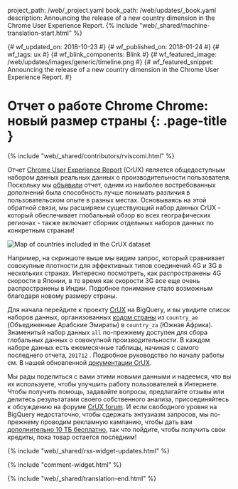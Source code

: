 project_path: /web/_project.yaml
book_path: /web/updates/_book.yaml
description: Announcing the release of a new country dimension in the Chrome User Experience Report.
{% include "web/_shared/machine-translation-start.html" %}

{# wf_updated_on: 2018-10-23 #}
{# wf_published_on: 2018-01-24 #}
{# wf_tags: ux #}
{# wf_blink_components: Blink #}
{# wf_featured_image: /web/updates/images/generic/timeline.png #}
{# wf_featured_snippet: Announcing the release of a new country dimension in the Chrome User Experience Report. #}

# Отчет о работе Chrome Chrome: новый размер страны {: .page-title }

{% include "web/_shared/contributors/rviscomi.html" %}

<div class="clearfix"></div>

Отчет [Chrome User Experience Report](/web/tools/chrome-user-experience-report/) (CrUX) является общедоступным набором данных реальных данных о производительности пользователя. Поскольку мы [объявили](https://blog.chromium.org/2017/10/introducing-chrome-user-experience-report.html) отчет, одним из наиболее востребованных дополнений была способность лучше понимать различия в пользовательском опыте в разных местах. Основываясь на этой обратной связи, мы расширяем существующий набор данных CrUX - который обеспечивает глобальный обзор во всех географических регионах - также включает сборник отдельных наборов данных по конкретным странам!

<img src="/web/updates/images/2018/01/crux-countries.png"
    alt="Map of countries included in the CrUX dataset"/>

Например, на скриншоте выше мы видим запрос, который сравнивает совокупные плотности для эффективных типов соединений 4G и 3G в нескольких странах. Интересно посмотреть, как распространены 4G скорости в Японии, в то время как скорости 3G все еще очень распространены в Индии. Подобное понимание стало возможным благодаря новому размеру страны.

Для начала перейдите к проекту [CrUX](https://bigquery.cloud.google.com/dataset/chrome-ux-report:all) на BigQuery, и вы увидите список наборов данных, организованных [кодом страны](https://en.wikipedia.org/wiki/ISO_3166-1_alpha-2) из `country_ae` (Объединенные Арабские Эмираты) в `country_za` (Южная Африка). Знаменитый набор данных `all` по-прежнему доступен для сбора глобальных данных о совокупной производительности. В каждом наборе данных есть ежемесячные таблицы, начиная с самого последнего отчета, `201712` . Подробное руководство по началу работы см. В нашей обновленной [документации CrUX](/web/tools/chrome-user-experience-report/).

Мы рады поделиться с вами этими новыми данными и надеемся, что вы их используете, чтобы улучшить работу пользователей в Интернете. Чтобы получить помощь, задавайте вопросы, предлагайте отзывы или делитесь результатами своего собственного анализа, присоединяйтесь к обсуждению на форуме [CrUX forum](https://groups.google.com/a/chromium.org/forum/#!forum/chrome-ux-report). И если свободного уровня на BigQuery недостаточно, чтобы сдержать энтузиазм запросов, мы по-прежнему проводим рекламную кампанию, чтобы дать вам [дополнительно 10 ТБ бесплатно](https://docs.google.com/forms/d/e/1FAIpQLSeMYnz93JQuO7rPewVrKpLfxO7JREOysti0CQyRo31bc7cXHA/viewform), так что пойдите, чтобы получить свои кредиты, пока товар остается последним!

{% include "web/_shared/rss-widget-updates.html" %}

{% include "comment-widget.html" %}

{% include "web/_shared/translation-end.html" %}
